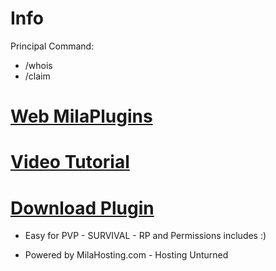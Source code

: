# Info
Principal Command:
- /whois
- /claim

# [Web MilaPlugins](https://unturnedplugins.milahosting.com)

# [Video Tutorial](https://www.youtube.com/watch?v=Rxv6AIzLCyw)

# [Download Plugin](https://milahosting.com/WhoisMilaPlugin.zip)

- Easy for PVP - SURVIVAL - RP and Permissions includes :)

- Powered by MilaHosting.com - Hosting Unturned
